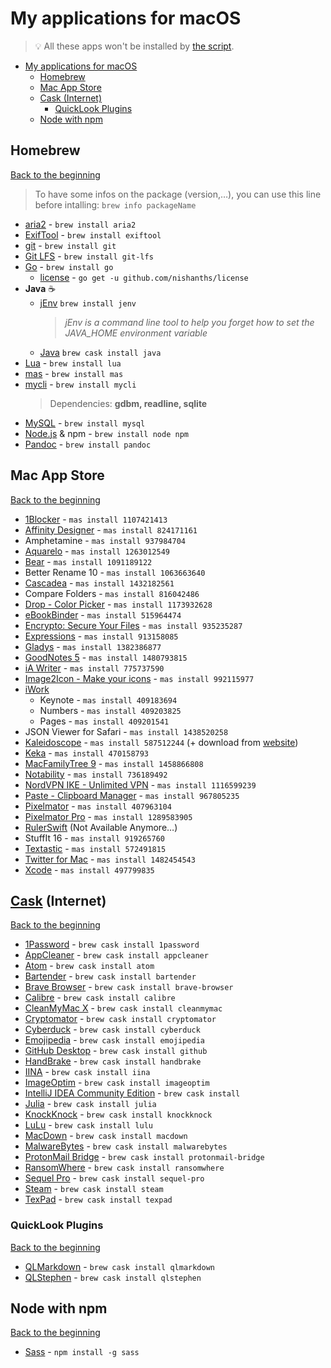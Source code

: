 # My applications for macOS
> 💡 All these apps won't be installed by [the script](../installation%20script/post_install.sh).

<!-- TOC Start -->
- [My applications for macOS](#my-applications-for-macos)
	- [Homebrew](#homebrew)
	- [Mac App Store](#mac-app-store)
	- [Cask (Internet)](#cask-internet)
		- [QuickLook Plugins](#quicklook-plugins)
	- [Node with npm](#node-with-npm)
<!-- TOC End -->

## Homebrew
[Back to the beginning](#my-applications-for-macos)

> To have some infos on the package (version,…), you can use this line before intalling:
> ```brew info packageName```

- [aria2](https://aria2.github.io) - ```brew install aria2```
- [ExifTool](http://owl.phy.queensu.ca/~phil/exiftool/) - ```brew install exiftool```
- [git](https://git-scm.com) - ```brew install git```
- [Git LFS](https://git-lfs.github.com) - ```brew install git-lfs```
- [Go](https://golang.org/) - ```brew install go```
	- [license](https://github.com/nishanths/license) - ```go get -u github.com/nishanths/license```
- **Java** ☕️
	- [jEnv](http://www.jenv.be) ```brew install jenv```
		> _jEnv is a command line tool to help you forget how to set the JAVA_HOME environment variable_
	- [Java](https://jdk.java.net/) ```brew cask install java```
- [Lua](http://www.lua.org) - ```brew install lua```
- [mas](https://github.com/mas-cli/mas) - ```brew install mas```
- [mycli](https://www.mycli.net) - ```brew install mycli```  
	> Dependencies: **gdbm, readline, sqlite**
- [MySQL](https://www.mysql.com) - ```brew install mysql```
- [Node.js](https://nodejs.org) & npm - ```brew install node npm```
- [Pandoc](http://pandoc.org) - ```brew install pandoc```

## Mac App Store
[Back to the beginning](#my-applications-for-macos)

- [1Blocker](https://1blocker.com) - ```mas install 1107421413```
- [Affinity Designer](https://affinity.serif.com/en-gb/designer/) - ```mas install 824171161```
- Amphetamine - ```mas install 937984704```
- [Aquarelo](https://www.cusaro.it/aquarelo/) - ```mas install 1263012549```
- [Bear](https://bear.app) - ```mas install 1091189122```
- Better Rename 10 - ```mas install 1063663640```
- [Cascadea](https://cascadea.app) - ```mas install 1432182561```
- Compare Folders - ```mas install 816042486```
- [Drop - Color Picker](http://dropyourcolor.com) - ```mas install 1173932628```
- [eBookBinder](https://xelaton.com/index.php?lang=en&rubrik=Applications--eBookBinder) - ```mas install 515964474```
- [Encrypto: Secure Your Files](https://macpaw.com/encrypto) - ```mas install 935235287```
- [Expressions](http://www.apptorium.com/products/expressions) - ```mas install 913158085```
- [Gladys](http://www.bru.build/gladys-for-macos) - ```mas install 1382386877```
- [GoodNotes 5](https://www.goodnotes.com) - ```mas install 1480793815```
- [iA Writer](https://ia.net/writer/) - ```mas install 775737590```
- [Image2Icon - Make your icons](http://www.img2icnsapp.com) - ```mas install 992115977```
- [iWork](https://www.apple.com/iwork/)
	- Keynote - ```mas install 409183694```
	- Numbers - ```mas install 409203825```
	- Pages - ```mas install 409201541```
- JSON Viewer for Safari - ```mas install 1438520258```
- [Kaleidoscope](https://www.kaleidoscopeapp.com) - ```mas install 587512244``` (+ download from [website](https://www.kaleidoscopeapp.com/download))
- [Keka](https://www.keka.io/en/) - ```mas install 470158793```
- [MacFamilyTree 9](https://www.syniumsoftware.com/macfamilytree) - ```mas install 1458866808```
- [Notability](https://www.gingerlabs.com) - ```mas install 736189492```
- [NordVPN IKE - Unlimited VPN](https://nordvpn.com) - ```mas install 1116599239```
- [Paste - Clipboard Manager](https://pasteapp.me) - ```mas install 967805235```
- [Pixelmator](https://www.pixelmator.com/mac/) - ```mas install 407963104```
- [Pixelmator Pro](https://www.pixelmator.com/pro/) - ```mas install 1289583905```
- [RulerSwift](http://rulerswift.softwar.io) (Not Available Anymore…)
- StuffIt 16 - ```mas install 919265760```
- [Textastic](https://www.textasticapp.com/mac.html) - ```mas install 572491815```
- [Twitter for Mac](https://www.twitter.com) - ```mas install 1482454543```
- [Xcode](https://developer.apple.com/xcode/) - ```mas install 497799835```

## [Cask](https://formulae.brew.sh) (Internet)
[Back to the beginning](#my-applications-for-macos)

- [1Password](https://1password.com/) - ```brew cask install 1password```
- [AppCleaner](https://freemacsoft.net/appcleaner/) - ```brew cask install appcleaner```
- [Atom](https://atom.io) - ```brew cask install atom```
- [Bartender](https://www.macbartender.com) - ```brew cask install bartender```
- [Brave Browser](https://brave.com/) - ```brew cask install brave-browser```
- [Calibre](https://calibre-ebook.com/) - ```brew cask install calibre```
- [CleanMyMac X](https://macpaw.com/cleanmymac) - ```brew cask install cleanmymac```
- [Cryptomator](https://cryptomator.org) - ```brew cask install cryptomator```
- [Cyberduck](https://cyberduck.io/) - ```brew cask install cyberduck```
- [Emojipedia](https://github.com/gingerbeardman/Emojipedia) - ```brew cask install emojipedia```
- [GitHub Desktop](http://desktop.github.com) - ```brew cask install github```
- [HandBrake](https://handbrake.fr/) - ```brew cask install handbrake```
- [IINA](https://lhc70000.github.io/iina/) - ```brew cask install iina```
- [ImageOptim](https://imageoptim.com/mac) - ```brew cask install imageoptim```
- [IntelliJ IDEA Community Edition](https://www.jetbrains.com/idea/) - ```brew cask install ```
- [Julia](https://julialang.org/) - ```brew cask install julia```
- [KnockKnock](https://objective-see.com/products/knockknock.html) - ```brew cask install knockknock```
- [LuLu](https://objective-see.com/products/lulu.html) - ```brew cask install lulu```
- [MacDown](http://macdown.uranusjr.com) - ```brew cask install macdown```
- [MalwareBytes](https://www.malwarebytes.com/mac/) - ```brew cask install malwarebytes```
- [ProtonMail Bridge](https://protonmail.com/bridge/) - ```brew cask install protonmail-bridge```
- [RansomWhere](https://objective-see.com/products/ransomwhere.html) - ```brew cask install ransomwhere```
- [Sequel Pro](https://sequelpro.com) - ```brew cask install sequel-pro```
- [Steam](https://store.steampowered.com/about/) - ```brew cask install steam```
- [TexPad](https://www.texpad.com/osx) - ```brew cask install texpad```

### QuickLook Plugins
[Back to the beginning](#my-applications-for-macos)

- [QLMarkdown](https://github.com/toland/qlmarkdown) - ```brew cask install qlmarkdown```
- [QLStephen](https://github.com/whomwah/qlstephen) - ```brew cask install qlstephen```

## Node with npm
[Back to the beginning](#my-applications-for-macos)

- [Sass](http://sass-lang.com) - ```npm install -g sass```